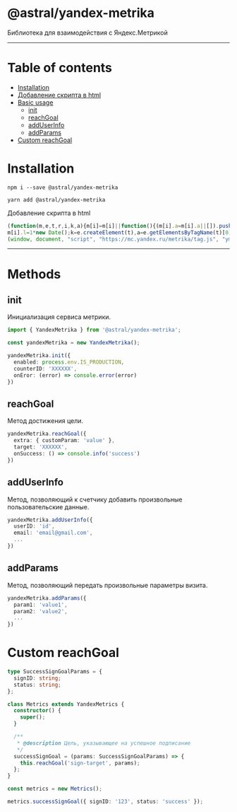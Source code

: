 # @astral/yandex-metrika

Библиотека для взаимодействия с Яндекс.Метрикой

---

# Table of contents

- [Installation](#installation)
- [Добавление скрипта в html](#installation)
- [Basic usage](#methods)
    - [init](#init)
    - [reachGoal](#reachgoal)
    - [addUserInfo](#addUserInfo)
    - [addParams](#addParams)
- [Custom reachGoal](#Custom)

# Installation

```shell
npm i --save @astral/yandex-metrika
```

```shell
yarn add @astral/yandex-metrika
```

Добавление скрипта в html

```js
(function(m,e,t,r,i,k,a){m[i]=m[i]||function(){(m[i].a=m[i].a||[]).push(arguments)};
m[i].l=1*new Date();k=e.createElement(t),a=e.getElementsByTagName(t)[0],k.async=1,k.src=r,a.parentNode.insertBefore(k,a)})
(window, document, "script", "https://mc.yandex.ru/metrika/tag.js", "ym");
```

---

# Methods
## init

Инициализация сервиса метрики.

```ts
import { YandexMetrika } from '@astral/yandex-metrika';

const yandexMetrika = new YandexMetrika();

yandexMetrika.init({ 
  enabled: process.env.IS_PRODUCTION,
  counterID: 'XXXXXX',
  onEror: (error) => console.error(error) 
})
```

## reachGoal
Метод достижения цели.

```ts
yandexMetrika.reachGoal({ 
  extra: { customParam: 'value' },
  target: 'XXXXXX',
  onSuccess: () => console.info('success') 
})
```

## addUserInfo
Метод, позволяющий к счетчику добавить произвольные пользовательские данные.

```ts
yandexMetrika.addUserInfo({ 
  userID: 'id',
  email: 'email@gmail.com',
  ...
})
```

## addParams
Метод, позволяющий передать произвольные параметры визита.

```ts
yandexMetrika.addParams({ 
  param1: 'value1',
  param2: 'value2',
  ...
})
```

# Custom reachGoal

```ts
type SuccessSignGoalParams = {
  signID: string;
  status: string;
};

class Metrics extends YandexMetrics {
  constructor() {
    super();
  }

  /**
   * @description Цель, указывающее на успешное подписание
   */
  successSignGoal = (params: SuccessSignGoalParams) => {
    this.reachGoal('sign-target', params);
  };
}

const metrics = new Metrics();

metrics.successSignGoal({ signID: '123', status: 'success' });
```
